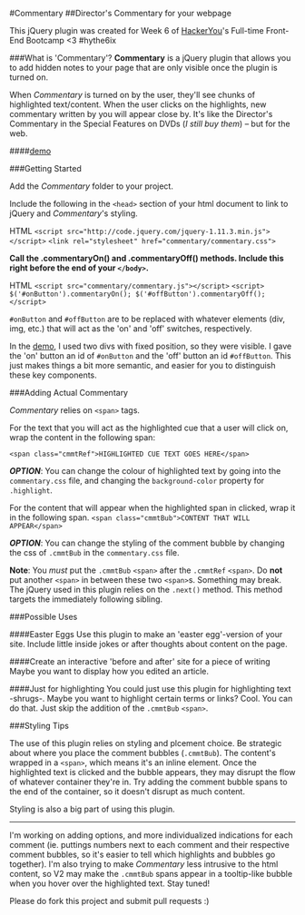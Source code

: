 #Commentary
##Director's Commentary for your webpage

This jQuery plugin was created for Week 6 of [HackerYou](http://hackeryou.com/)'s Full-time Front-End Bootcamp <3 #hythe6ix

###What is 'Commentary'?
**Commentary** is a jQuery plugin that allows you to add hidden notes to your page that are only visible once the plugin is turned on. 

When *Commentary* is turned on by the user, they'll see chunks of highlighted text/content. When the user clicks on the highlights, new commentary written by you will appear close by. It's like the Director's Commentary in the Special Features on DVDs (*I still buy them*) – but for the web. 

####[demo](http://emdecr.github.io/commentary/)

###Getting Started 

Add the *Commentary* folder to your project.

Include the following in the `<head>` section of your html document to link to jQuery and *Commentary*'s styling.

HTML 
`<script src="http://code.jquery.com/jquery-1.11.3.min.js"></script>`
`<link rel="stylesheet" href="commentary/commentary.css">`

**Call the .commentaryOn() and .commentaryOff() methods. Include this right before the end of your `</body>`.**

HTML
`<script src="commentary/commentary.js"></script>`
`<script> $('#onButton').commentaryOn(); $('#offButton').commentaryOff();</script>`

`#onButton` and `#offButton` are to be replaced with whatever elements (div, img, etc.) that will act as the 'on' and 'off' switches, respectively.

In the [demo](http://emdecr.github.io/commentary/), I used two divs with fixed position, so they were visible. I gave the 'on' button an id of `#onButton` and the 'off' button an id `#offButton`. This just makes things a bit more semantic, and easier for you to distinguish these key components.

###Adding Actual Commentary

*Commentary* relies on `<span>` tags.

For the text that you will act as the highlighted cue that a user will click on, wrap the content in the following span:

`<span class="cmmtRef">HIGHLIGHTED CUE TEXT GOES HERE</span>`

__*OPTION*__: You can change the colour of highlighted text by going into the `commentary.css` file, and changing the `background-color` property for `.highlight`.

For the content that will appear when the highlighted span in clicked, wrap it in the following span.
`<span class="cmmtBub">CONTENT THAT WILL APPEAR</span>`

__*OPTION*__: You can change the styling of the comment bubble by changing the css of `.cmmtBub` in the `commentary.css` file.

**Note**: You _must_ put the `.cmmtBub` `<span>` after the  `.cmmtRef` `<span>`. Do **not** put another `<span>` in between these two `<span>`s. Something may break. The jQuery used in this plugin relies on the `.next()` method. This method targets the immediately following sibling. 

###Possible Uses

####Easter Eggs
Use this plugin to make an 'easter egg'-version of your site. Include little inside jokes or after thoughts about content on the page.

####Create an interactive 'before and after' site for a piece of writing
Maybe you want to display how you edited an article.

####Just for highlighting
You could just use this plugin for highlighting text -shrugs-. Maybe you want to highlight certain terms or links? Cool. You can do that. Just skip the addition of the `.cmmtBub` `<span>`.

###Styling Tips

The use of this plugin relies on styling and plcement choice. Be strategic about where you place the comment bubbles (`.cmmtBub`). The content's wrapped in a `<span>`, which means it's an inline element. Once the highlighted text is clicked and the bubble appears, they may disrupt the flow of whatever container they're in. Try adding the comment bubble spans to the end of the container, so it doesn't disrupt as much content. 

Styling is also a big part of using this plugin.

---

I'm working on adding options, and more individualized indications for each comment (ie. puttings numbers next to each comment and their respective comment bubbles, so it's easier to tell which highlights and bubbles go together). I'm also trying to make _Commentary_ less intrusive to the html content, so V2 may make the `.cmmtBub` spans appear in a tooltip-like bubble when you hover over the highlighted text. Stay tuned!

Please do fork this project and submit pull requests :)
